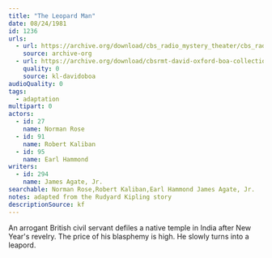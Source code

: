 ```yaml
---
title: "The Leopard Man"
date: 08/24/1981
id: 1236
urls: 
  - url: https://archive.org/download/cbs_radio_mystery_theater/cbs_radio_mystery_theater-1201-1250.zip/cbs_radio_mystery_theater-1201-1250%2Fcbsrmt_1236_the_leopard_man.mp3
    source: archive-org
  - url: https://archive.org/download/cbsrmt-david-oxford-boa-collection/CBSRMT-810824-1236-The-Leopard-Man-(32-22)-[2007]-{BoA}.mp3
    quality: 0
    source: kl-davidoboa
audioQuality: 0
tags: 
  - adaptation
multipart: 0
actors:  
  - id: 27
    name: Norman Rose  
  - id: 91
    name: Robert Kaliban  
  - id: 95
    name: Earl Hammond
writers:  
  - id: 294
    name: James Agate, Jr.
searchable: Norman Rose,Robert Kaliban,Earl Hammond James Agate, Jr.
notes: adapted from the Rudyard Kipling story
descriptionSource: kf
---
```

An arrogant British civil servant defiles a native temple in India after New Year's revelry. The price of his blasphemy is high. He slowly turns into a leapord.